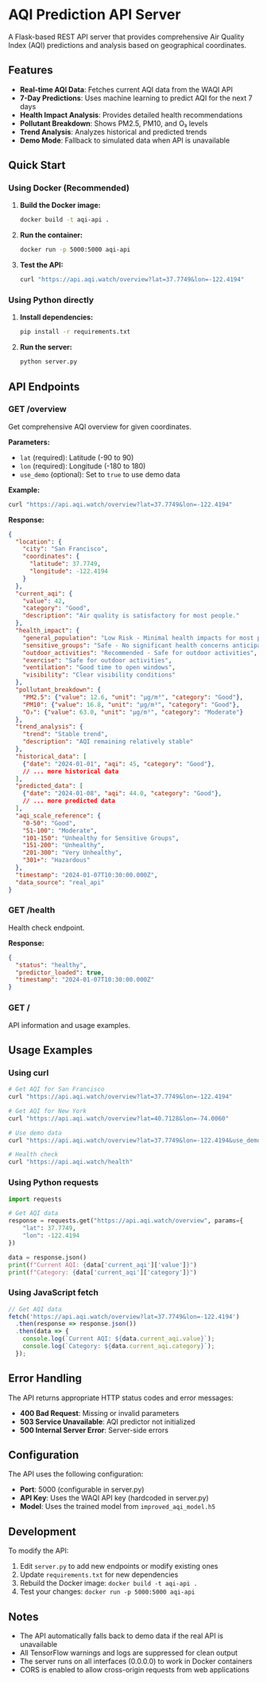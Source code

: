 # AQI Prediction API Server

A Flask-based REST API server that provides comprehensive Air Quality Index (AQI) predictions and analysis based on geographical coordinates.

## Features

- **Real-time AQI Data**: Fetches current AQI data from the WAQI API
- **7-Day Predictions**: Uses machine learning to predict AQI for the next 7 days
- **Health Impact Analysis**: Provides detailed health recommendations
- **Pollutant Breakdown**: Shows PM2.5, PM10, and O₃ levels
- **Trend Analysis**: Analyzes historical and predicted trends
- **Demo Mode**: Fallback to simulated data when API is unavailable

## Quick Start

### Using Docker (Recommended)

1. **Build the Docker image:**
   ```bash
   docker build -t aqi-api .
   ```

2. **Run the container:**
   ```bash
   docker run -p 5000:5000 aqi-api
   ```

3. **Test the API:**
   ```bash
   curl "https://api.aqi.watch/overview?lat=37.7749&lon=-122.4194"
   ```

### Using Python directly

1. **Install dependencies:**
   ```bash
   pip install -r requirements.txt
   ```

2. **Run the server:**
   ```bash
   python server.py
   ```

## API Endpoints

### GET /overview
Get comprehensive AQI overview for given coordinates.

**Parameters:**
- `lat` (required): Latitude (-90 to 90)
- `lon` (required): Longitude (-180 to 180)
- `use_demo` (optional): Set to `true` to use demo data

**Example:**
```bash
curl "https://api.aqi.watch/overview?lat=37.7749&lon=-122.4194"
```

**Response:**
```json
{
  "location": {
    "city": "San Francisco",
    "coordinates": {
      "latitude": 37.7749,
      "longitude": -122.4194
    }
  },
  "current_aqi": {
    "value": 42,
    "category": "Good",
    "description": "Air quality is satisfactory for most people."
  },
  "health_impact": {
    "general_population": "Low Risk - Minimal health impacts for most people",
    "sensitive_groups": "Safe - No significant health concerns anticipated",
    "outdoor_activities": "Recommended - Safe for outdoor activities",
    "exercise": "Safe for outdoor activities",
    "ventilation": "Good time to open windows",
    "visibility": "Clear visibility conditions"
  },
  "pollutant_breakdown": {
    "PM2.5": {"value": 12.6, "unit": "μg/m³", "category": "Good"},
    "PM10": {"value": 16.8, "unit": "μg/m³", "category": "Good"},
    "O₃": {"value": 63.0, "unit": "μg/m³", "category": "Moderate"}
  },
  "trend_analysis": {
    "trend": "Stable trend",
    "description": "AQI remaining relatively stable"
  },
  "historical_data": [
    {"date": "2024-01-01", "aqi": 45, "category": "Good"},
    // ... more historical data
  ],
  "predicted_data": [
    {"date": "2024-01-08", "aqi": 44.0, "category": "Good"},
    // ... more predicted data
  ],
  "aqi_scale_reference": {
    "0-50": "Good",
    "51-100": "Moderate",
    "101-150": "Unhealthy for Sensitive Groups",
    "151-200": "Unhealthy",
    "201-300": "Very Unhealthy",
    "301+": "Hazardous"
  },
  "timestamp": "2024-01-07T10:30:00.000Z",
  "data_source": "real_api"
}
```

### GET /health
Health check endpoint.

**Response:**
```json
{
  "status": "healthy",
  "predictor_loaded": true,
  "timestamp": "2024-01-07T10:30:00.000Z"
}
```

### GET /
API information and usage examples.

## Usage Examples

### Using curl

```bash
# Get AQI for San Francisco
curl "https://api.aqi.watch/overview?lat=37.7749&lon=-122.4194"

# Get AQI for New York
curl "https://api.aqi.watch/overview?lat=40.7128&lon=-74.0060"

# Use demo data
curl "https://api.aqi.watch/overview?lat=37.7749&lon=-122.4194&use_demo=true"

# Health check
curl "https://api.aqi.watch/health"
```

### Using Python requests

```python
import requests

# Get AQI data
response = requests.get("https://api.aqi.watch/overview", params={
    "lat": 37.7749,
    "lon": -122.4194
})

data = response.json()
print(f"Current AQI: {data['current_aqi']['value']}")
print(f"Category: {data['current_aqi']['category']}")
```

### Using JavaScript fetch

```javascript
// Get AQI data
fetch('https://api.aqi.watch/overview?lat=37.7749&lon=-122.4194')
  .then(response => response.json())
  .then(data => {
    console.log(`Current AQI: ${data.current_aqi.value}`);
    console.log(`Category: ${data.current_aqi.category}`);
  });
```

## Error Handling

The API returns appropriate HTTP status codes and error messages:

- **400 Bad Request**: Missing or invalid parameters
- **503 Service Unavailable**: AQI predictor not initialized
- **500 Internal Server Error**: Server-side errors

## Configuration

The API uses the following configuration:
- **Port**: 5000 (configurable in server.py)
- **API Key**: Uses the WAQI API key (hardcoded in server.py)
- **Model**: Uses the trained model from `improved_aqi_model.h5`

## Development

To modify the API:

1. Edit `server.py` to add new endpoints or modify existing ones
2. Update `requirements.txt` for new dependencies
3. Rebuild the Docker image: `docker build -t aqi-api .`
4. Test your changes: `docker run -p 5000:5000 aqi-api`

## Notes

- The API automatically falls back to demo data if the real API is unavailable
- All TensorFlow warnings and logs are suppressed for clean output
- The server runs on all interfaces (0.0.0.0) to work in Docker containers
- CORS is enabled to allow cross-origin requests from web applications